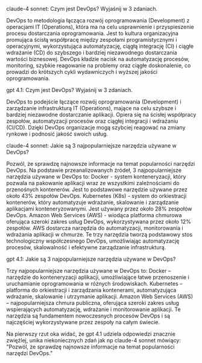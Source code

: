 claude-4 sonnet:
Czym jest DevOps? Wyjaśnij w 3 zdaniach.

DevOps to metodologia łącząca rozwój oprogramowania (Development) z operacjami IT (Operations), która ma na celu usprawnienie i przyspieszenie procesu dostarczania oprogramowania. Jest to kultura organizacyjna promująca ścisłą współpracę między zespołami programistycznymi i operacyjnymi, wykorzystująca automatyzację, ciągłą integrację (CI) i ciągłe wdrażanie (CD) do szybszego i bardziej niezawodnego dostarczania wartości biznesowej. DevOps kładzie nacisk na automatyzację procesów, monitoring, szybkie reagowanie na problemy oraz ciągłe doskonalenie, co prowadzi do krótszych cykli wydawniczych i wyższej jakości oprogramowania.

gpt 4.1:
Czym jest DevOps? Wyjaśnij w 3 zdaniach.

DevOps to podejście łączące rozwój oprogramowania (Development) i zarządzanie infrastrukturą IT (Operations), mające na celu szybsze i bardziej niezawodne dostarczanie aplikacji. Opiera się na ścisłej współpracy zespołów, automatyzacji procesów oraz ciągłej integracji i wdrażaniu (CI/CD). Dzięki DevOps organizacje mogą szybciej reagować na zmiany rynkowe i podnosić jakość swoich usług.

claude-4 sonnet:
Jakie są 3 najpopularniejsze narzędzia używane w DevOps?

Pozwól, że sprawdzę najnowsze informacje na temat popularności narzędzi DevOps.
Na podstawie przeanalizowanych źródeł, 3 najpopularniejsze narzędzia używane w DevOps to:
Docker - system konteneryzacji, który pozwala na pakowanie aplikacji wraz ze wszystkimi zależnościami do przenośnych kontenerów. Jest to podstawowe narzędzie używane przez około 43% zespołów DevOps.
Kubernetes (K8s) - system do orkiestracji kontenerów, który automatyzuje wdrażanie, skalowanie i zarządzanie aplikacjami konteneryzowanymi. Jest używany przez około 28% zespołów DevOps.
Amazon Web Services (AWS) - wiodąca platforma chmurowa oferująca szeroki zakres usług DevOps, wykorzystywana przez około 12% zespołów. AWS dostarcza narzędzia do automatyzacji, monitorowania i wdrażania aplikacji w chmurze.
Te trzy narzędzia tworzą podstawowy stos technologiczny współczesnego DevOps, umożliwiając automatyzację procesów, skalowalność i efektywne zarządzanie infrastrukturą.

gpt 4.1:
Jakie są 3 najpopularniejsze narzędzia używane w DevOps?

Trzy najpopularniejsze narzędzia używane w DevOps to:
Docker – narzędzie do konteneryzacji aplikacji, umożliwiające łatwe przenoszenie i uruchamianie oprogramowania w różnych środowiskach.
Kubernetes – platforma do orkiestracji i zarządzania kontenerami, automatyzująca wdrażanie, skalowanie i utrzymanie aplikacji.
Amazon Web Services (AWS) – najpopularniejsza chmura publiczna, oferująca szeroki zakres usług wspierających automatyzację, wdrażanie i monitorowanie aplikacji.
Te narzędzia są fundamentem nowoczesnych procesów DevOps i są najczęściej wykorzystywane przez zespoły na całym świecie.



Na pierwszy rzut oka widać, że gpt 4.1 udziela odpowiedzi znacznie zwięźlej, unika niekoniecznych zdań jak np claude-4 sonnet mówiący: "Pozwól, że sprawdzę najnowsze informacje na temat popularności narzędzi DevOps."